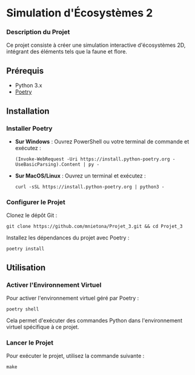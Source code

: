 # Simulation d'Écosystèmes 2

### Description du Projet
Ce projet consiste à créer une simulation interactive d'écosystèmes 2D, intégrant des éléments tels que la faune et flore.

## Prérequis

- Python 3.x
- [Poetry](https://python-poetry.org/)

## Installation

### Installer Poetry

- **Sur Windows** : Ouvrez PowerShell ou votre terminal de commande et exécutez :

  ```shell
  (Invoke-WebRequest -Uri https://install.python-poetry.org -UseBasicParsing).Content | py -
  ```

- **Sur MacOS/Linux** : Ouvrez un terminal et exécutez :

  ```shell
  curl -sSL https://install.python-poetry.org | python3 -
  ```

### Configurer le Projet

Clonez le dépôt Git :

```shell
git clone https://github.com/mnietona/Projet_3.git && cd Projet_3
```

Installez les dépendances du projet avec Poetry :

```shell
poetry install
```

## Utilisation

### Activer l'Environnement Virtuel

Pour activer l'environnement virtuel géré par Poetry :

```shell
poetry shell
```

Cela permet d'exécuter des commandes Python dans l'environnement virtuel spécifique à ce projet.


### Lancer le Projet

Pour exécuter le projet, utilisez la commande suivante :

```shell
make
```
